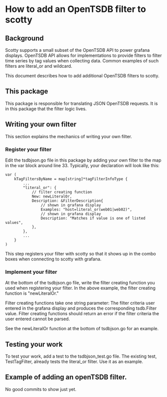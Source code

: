# How to add an OpenTSDB filter to scotty

## Background

Scotty supports a small subset of the OpenTSDB API to power grafana
displays. OpenTSDB API allows for implementations to provide filters
to filter time series by tag values when collecting data.
Common examples of such filters are literal_or and wildcard.

This document describes how to add additional OpenTSDB filters to
scotty.

## This package

This package is responsible for translating JSON OpenTSDB requests. It
is in this package that the filter logic lives.

## Writing your own filter

This section explains the mechanics of writing your own filter.

### Register your filter

Edit the tsdbjson.go file in this package by adding your own filter to
the map in the var block around line 33. Typically, your declaration will
look like this:

	var (
		kTagFiltersByName = map[string]*tagFilterInfoType {
			...
			"literal_or": {
				// filter creating function
				New: newLiteralOr,
				Description: &FilterDescription{
					// shown in grafana display
					Examples: "host=literal_or(web01|web02)",
					// shown in grafana display
					Description: "Matches if value is one of listed values",
				},
			},
			...
		}
	)

This step registers your filter with scotty so that it shows up
in the combo boxes when connecting to scotty with grafana.

### Implement your filter

At the bottom of the tsdbjson.go file, write the filter creating
function you used when registering your filter. In the above example,
the filter creating function is "newLiteralOr."

Filter creating functions take one string parameter: The filter
criteria user entered in the grafana display and produces the
corresponding tsdb.Filter value. Filter creating functions should
return an error if the filter criteria the user entered cannot
be parsed.

See the newLiteralOr function at the bottom of tsdbjson.go for an
example.

## Testing your work

To test your work, add a test to the tsdbjson_test.go file. The
existing test, TestTagFilter, already tests the literal_or filter.
Use it as an example.

## Example of adding an openTSDB filter.

No good commits to show just yet.

